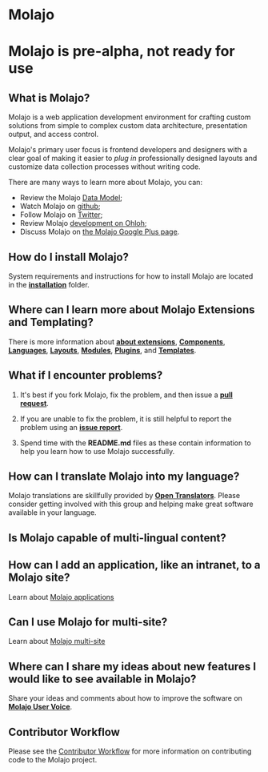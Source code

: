 # Molajo #

# Molajo is pre-alpha, not ready for use #

## What is Molajo? ##

Molajo is a web application development environment for crafting custom solutions from simple to complex custom data architecture, presentation output, and access control.

Molajo's primary user focus is frontend developers and designers with a clear goal of making it easier to *plug in* professionally designed layouts and customize data collection processes without writing code.

There are many ways to learn more about Molajo, you can:

* Review the Molajo [Data Model](https://github.com/downloads/Molajo/Molajo/molajo.png);
* Watch Molajo on [github](https://github.com/Molajo/Molajo/watchers);
* Follow Molajo on [Twitter](http://twitter.com/Molajo);
* Review Molajo [development on Ohloh](https://www.ohloh.net/p/Molajo);
* Discuss Molajo on [the Molajo Google Plus page](https://plus.google.com/b/112043507882364310541/).

## How do I install Molajo? ##

System requirements and instructions for how to install Molajo are located in the [**installation**](https://github.com/Molajo/Molajo/blob/core/installation/README.md) folder.

## Where can I learn more about Molajo Extensions and Templating? ##

There is more information about [**about extensions**](https://github.com/Molajo/Molajo/blob/core/distro/README.md),
 [**Components**](https://github.com/Molajo/Molajo/blob/core/distro/components/README.md),
 [**Languages**](https://github.com/Molajo/Molajo/blob/core/distro/languages/README.md),
 [**Layouts**](https://github.com/Molajo/Molajo/blob/core/distro/layouts/README.md),
 [**Modules**](https://github.com/Molajo/Molajo/blob/core/distro/modules/README.md),
 [**Plugins**](https://github.com/Molajo/Molajo/blob/core/distro/plugins/README.md),
 and [**Templates**](https://github.com/Molajo/Molajo/blob/core/distro/templates/README.md).

## What if I encounter problems? ##

1. It's best if you fork Molajo, fix the problem, and then issue a [**pull request**](https://github.com/Molajo/Molajo/pulls).

2. If you are unable to fix the problem, it is still helpful to report the problem using an [**issue report**](https://github.com/Molajo/Molajo/issues).

3. Spend time with the **README.md** files as these contain information to help you learn how to use Molajo successfully.

## How can I translate Molajo into my language? ##

Molajo translations are skillfully provided by [**Open Translators**](http://opentranslators.org/en/register-at-transifex). Please consider getting involved with this group and helping make great software available in your language.

## Is Molajo capable of multi-lingual content? ##


## How can I add an application, like an intranet, to a Molajo site? ##

Learn about [Molajo applications](https://github.com/Molajo/Molajo/blob/core/applications/README.md)

## Can I use Molajo for multi-site? ##

Learn about [Molajo multi-site](https://github.com/Molajo/Molajo/blob/core/sites/README.md)

## Where can I share my ideas about new features I would like to see available in Molajo? ##

Share your ideas and comments about how to improve the software on [**Molajo User Voice**](http://molajo.uservoice.com/forums/85709-general).

## Contributor Workflow ##

Please see the [Contributor Workflow](https://github.com/Molajo/Molajo/wiki/Contributor-Workflow) for more information on contributing code to the Molajo project.



